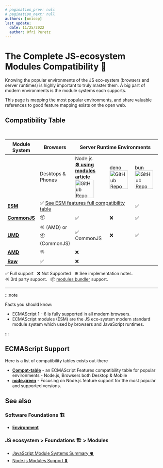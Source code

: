 ```yaml
---
# pagination_prev: null
# pagination_next: null
authors: [unicop]
last_update:
  date: 11/25/2022
  author: Ofri Peretz
---
```


# The Complete JS-ecosystem Modules Compatibility 📐

Knowing the popular environments of the JS eco-system (browsers and server runtimes) is highly important to truly master them.
A big part of modern environments is the module systems each supports.

This page is mapping the most popular environments, and share valuable references to good feature mapping exists on the open web.

## Compatibility Table

[esm-mdn]: https://developer.mozilla.org/en-US/docs/Web/JavaScript/Guide/Modules#browser_compatibility

<table style={{ textAlign: "center" }}>
    <thead>
        <tr>
            <th>Module System</th>
            <th colspan="1">Browsers</th>
            <th width="60%" colspan="3">Server Runtime Environments</th>
        </tr>
    </thead>
    <tbody>
        <tr>
            <td></td>
            <td>Desktops & Phones</td>
            <td width="60px">Node.js <br />  <b><a style={{ fontSize: "10px", lineHeight: "1" }} href="./nodejs-modules-support">⚙️ using modules article
           </a></b><br />
             <img alt="GitHub Repo stars" src="https://img.shields.io/github/stars/nodejs/node?style=flat-square" width="60px"/>
            </td>
            <td>deno<br />  <img alt="GitHub Repo stars" src="https://img.shields.io/github/stars/denoland/deno?style=flat-square" width="60px" /></td>
            <td>bun <br />  <img alt="GitHub Repo stars" src="https://img.shields.io/github/stars/oven-sh/bun?style=flat-square" width="60px" /></td>
        </tr>
        <tr>
            <td><b><a href="./esm">ESM</a></b></td>
            <td colspan="3">✅ <a style={{ fontSize:"12px", fontWeight: "bold" }} href="https://developer.mozilla.org/en-US/docs/Web/JavaScript/Guide/Modules#browser_compatibility">See ESM features full compatibility table</a></td>
            <td>✅</td>
        </tr>
        <tr>
            <td><b><a href="./commonjs">CommonJS</a></b></td>
            <td>📦</td>
            <td>✅</td>
            <td>❌</td>
            <td>✅</td>
        </tr>
        <tr>
            <td><b><a href="./umd">UMD</a></b></td>
            <td>🪅 (AMD) or 📦 (CommonJS)</td>
            <td>✅ CommonJS</td>
            <td>❌</td>
            <td>✅</td>
        </tr>
        <tr>
            <td><b><a href="./amd">AMD</a></b></td>
            <td>🪅</td>
            <td colspan="3">❌</td>
        </tr>
        <tr>
            <td><b><a href="./raw">Raw</a></b></td>
            <td>✅</td>
            <td colspan="3">❌</td>
        </tr>
    </tbody>

<br/>

</table>

✅ Full support &nbsp; ❌ Not Supported &nbsp; ⚙️ See implementation notes. &nbsp; <br /> 🪅 3rd party support. &nbsp; 📦 [modules bundler](./modules-bundler.md) support.

---

:::note

Facts you should know:

- ECMAScript 1 - 6 is fully supported in all modern browsers.
- ECMAScript modules (ESM) are the JS eco-system modern standard module system which used by browsers and JavaScript runtimes.

:::

## ECMAScript Support

Here is a list of compatibility tables exists out-there

- **[Compat-table](https://kangax.github.io/compat-table/es6)** - an ECMAScript Features compatibility table for popular environments - Node.js, Browsers both Desktop & Mobile
- **[node.green](https://node.green)** - Focusing on Node.js feature support for the most popular and supported versions.

## See also

### Software Foundations 🏗️

- **[Environment](../../../foundations/environment.md)**

### JS ecosystem > Foundations 🏗️ > Modules

- [JavaScript Module Systems Summary 🫀](./summary.md)
- [Node.js Modules Support 🎗](./nodejs-modules-support.md)

